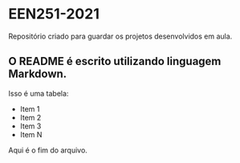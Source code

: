 # EEN251-2021
 Repositório criado para guardar os projetos desenvolvidos em aula.

## O README é escrito utilizando linguagem Markdown.

Isso é uma tabela:
- Item 1
- Item 2
- Item 3
- Item N

Aqui é o fim do arquivo.

